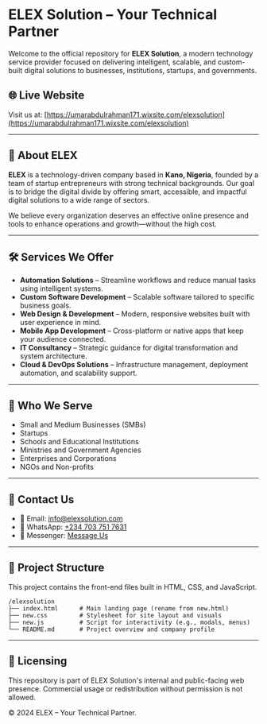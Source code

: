 
# ELEX Solution – Your Technical Partner

Welcome to the official repository for **ELEX Solution**, a modern technology service provider focused on delivering intelligent, scalable, and custom-built digital solutions to businesses, institutions, startups, and governments.

## 🌐 Live Website
Visit us at: [https://umarabdulrahman171.wixsite.com/elexsolution](https://umarabdulrahman171.wixsite.com/elexsolution)

---

## 🚀 About ELEX

**ELEX** is a technology-driven company based in **Kano, Nigeria**, founded by a team of startup entrepreneurs with strong technical backgrounds. Our goal is to bridge the digital divide by offering smart, accessible, and impactful digital solutions to a wide range of sectors.

We believe every organization deserves an effective online presence and tools to enhance operations and growth—without the high cost.

---

## 🛠️ Services We Offer

- **Automation Solutions** – Streamline workflows and reduce manual tasks using intelligent systems.
- **Custom Software Development** – Scalable software tailored to specific business goals.
- **Web Design & Development** – Modern, responsive websites built with user experience in mind.
- **Mobile App Development** – Cross-platform or native apps that keep your audience connected.
- **IT Consultancy** – Strategic guidance for digital transformation and system architecture.
- **Cloud & DevOps Solutions** – Infrastructure management, deployment automation, and scalability support.

---

## 🎯 Who We Serve

- Small and Medium Businesses (SMBs)  
- Startups  
- Schools and Educational Institutions  
- Ministries and Government Agencies  
- Enterprises and Corporations  
- NGOs and Non-profits

---

## 💬 Contact Us

- 📧 Email: [info@elexsolution.com](mailto:info@elexsolution.com)  
- 📱 WhatsApp: [+234 703 751 7631](https://wa.me/2347037517631)  
- 💬 Messenger: [Message Us](https://m.me/yourfacebookpage)

---

## 📁 Project Structure

This project contains the front-end files built in HTML, CSS, and JavaScript.

```
/elexsolution
├── index.html      # Main landing page (rename from new.html)
├── new.css         # Stylesheet for site layout and visuals
├── new.js          # Script for interactivity (e.g., modals, menus)
└── README.md       # Project overview and company profile
```

---

## 📌 Licensing

This repository is part of ELEX Solution's internal and public-facing web presence. Commercial usage or redistribution without permission is not allowed.

© 2024 ELEX – Your Technical Partner.
